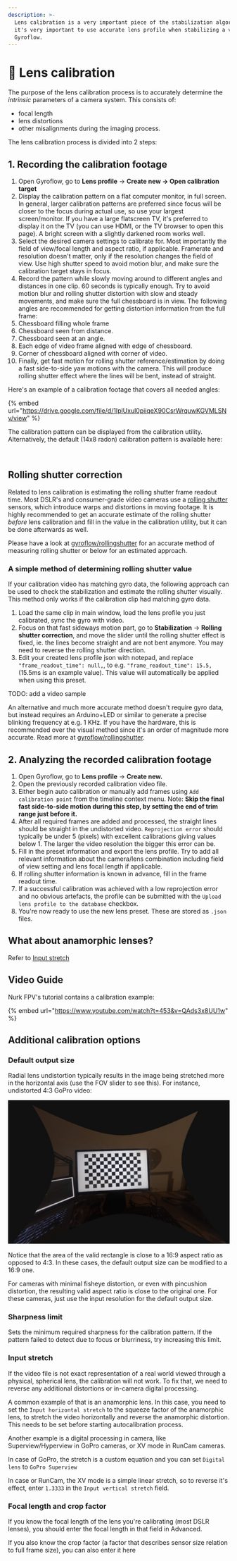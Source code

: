 ```yaml
---
description: >-
  Lens calibration is a very important piece of the stabilization algorithm and
  it's very important to use accurate lens profile when stabilizing a video in
  Gyroflow.
---
```


# 🏁 Lens calibration

The purpose of the lens calibration process is to accurately determine the _intrinsic_ parameters of a camera system. This consists of:

* focal length
* lens distortions
* other misalignments during the imaging process.

The lens calibration process is divided into 2 steps:

## 1. Recording the calibration footage

1. Open Gyroflow, go to **Lens profile** -> **Create new -> Open calibration target**
2. Display the calibration pattern on a flat computer monitor, in full screen. In general, larger calibration patterns are preferred since focus will be closer to the focus during actual use, so use your largest screen/monitor. If you have a large flatscreen TV, it's preferred to display it on the TV (you can use HDMI, or the TV browser to open this page). A bright screen with a slightly darkened room works well.
3. Select the desired camera settings to calibrate for. Most importantly the field of view/focal length and aspect ratio, if applicable. Framerate and resolution doesn't matter, only if the resolution changes the field of view. Use high shutter speed to avoid motion blur, and make sure the calibration target stays in focus.
4. Record the pattern while slowly moving around to different angles and distances in one clip. 60 seconds is typically enough. Try to avoid motion blur and rolling shutter distortion with slow and steady movements, and make sure the full chessboard is in view. The following angles are recommended for getting distortion information from the full frame:
5. Chessboard filling whole frame
6. Chessboard seen from distance.
7. Chessboard seen at an angle.
8. Each edge of video frame aligned with edge of chessboard.
9. Corner of chessboard aligned with corner of video.
10. Finally, get fast motion for rolling shutter reference/estimation by doing a fast side-to-side yaw motions with the camera. This will produce rolling shutter effect where the lines will be bent, instead of straight.

Here's an example of a calibration footage that covers all needed angles:&#x20;

{% embed url="https://drive.google.com/file/d/1IplUxul0piiqeX90CsrWrquwKGVMLSNv/view" %}

The calibration pattern can be displayed from the calibration utility. Alternatively, the default (14x8 radon) calibration pattern is available here:

<figure><img src="https://docs.gyroflow.xyz/guide/img/calibration_pattern_radon_14x8.png" alt=""><figcaption></figcaption></figure>

## Rolling shutter correction

Related to lens calibration is estimating the rolling shutter frame readout time. Most DSLR's and consumer-grade video cameras use a [rolling shutter](https://en.wikipedia.org/wiki/Rolling\_shutter) sensors, which introduce warps and distortions in moving footage. It is highly recommended to get an accurate estimate of the rolling shutter _before_ lens calibration and fill in the value in the calibration utility, but it can be done afterwards as well.&#x20;

Please have a look at [gyroflow/rollingshutter](https://github.com/gyroflow/rollingshutter) for an accurate method of measuring rolling shutter or below for an estimated approach.

### A simple method of determining rolling shutter value

If your calibration video has matching gyro data, the following approach can be used to check the stabilization and estimate the rolling shutter visually. This method only works if the calibration clip had matching gyro data.

1. Load the same clip in main window, load the lens profile you just calibrated, sync the gyro with video.
2. Focus on that fast sideways motion part, go to **Stabilization** -> **Rolling shutter correction**, and move the slider until the rolling shutter effect is fixed, ie. the lines become straight and are not bent anymore. You may need to reverse the rolling shutter direction.
3. Edit your created lens profile json with notepad, and replace `"frame_readout_time": null,`, to e.g. `"frame_readout_time": 15.5,` (15.5ms is an example value). This value will automatically be applied when using this preset.

TODO: add a video sample

An alternative and much more accurate method doesn't require gyro data, but instead requires an Arduino+LED or similar to generate a precise blinking frequency at e.g. 1 KHz. If you have the hardware, this is recommended over the visual method since it's an order of magnitude more accurate. Read more at [gyroflow/rollingshutter](https://github.com/gyroflow/rollingshutter).

## 2. Analyzing the recorded calibration footage

1. Open Gyroflow, go to **Lens profile** -> **Create new.**
2. Open the previously recorded calibration video file.
3. Either begin auto calibration or manually add frames using `Add calibration point` from the timeline context menu. Note: **Skip the final fast side-to-side motion during this step, by setting the end of trim range just before it.**
4. After all required frames are added and processed, the straight lines should be straight in the undistorted video. `Reprojection error` should typically be under 5 (pixels) with excellent calibrations giving values below 1. The larger the video resolution the bigger this error can be.
5. Fill in the preset information and export the lens profile. Try to add all relevant information about the camera/lens combination including field of view setting and lens focal length if applicable.
6. If rolling shutter information is known in advance, fill in the frame readout time.
7. If a successful calibration was achieved with a low reprojection error and no obvious artefacts, the profile can be submitted with the `Upload lens profile to the database` checkbox.
8. You're now ready to use the new lens preset. These are stored as `.json` files.

## What about anamorphic lenses? <a href="#video-guide" id="video-guide"></a>

Refer to [Input stretch](lens-calibration.md#input-stretch)

## Video Guide <a href="#video-guide" id="video-guide"></a>

Nurk FPV's tutorial contains a calibration example:

{% embed url="https://www.youtube.com/watch?t=453&v=QAds3x8UU1w" %}

## Additional calibration options <a href="#additional-calibration-options" id="additional-calibration-options"></a>

### Default output size <a href="#default-output-size" id="default-output-size"></a>

Radial lens undistortion typically results in the image being stretched more in the horizontal axis (use the FOV slider to see this). For instance, undistorted 4:3 GoPro video:

![](<../.gitbook/assets/image (21).png>)

Notice that the area of the valid rectangle is close to a 16:9 aspect ratio as opposed to 4:3. In these cases, the default output size can be modified to a 16:9 one.

For cameras with minimal fisheye distortion, or even with pincushion distortion, the resulting valid aspect ratio is close to the original one. For these cameras, just use the input resolution for the default output size.

### Sharpness limit <a href="#sharpness-limit" id="sharpness-limit"></a>

Sets the minimum required sharpness for the calibration pattern. If the pattern failed to detect due to focus or blurriness, try increasing this limit.

### Input stretch

If the video file is not exact representation of a real world viewed through a physical, spherical lens, the calibration will not work. To fix that, we need to reverse any additional distortions or in-camera digital processing.

A common example of that is an anamorphic lens. In this case, you need to set the `Input horizontal stretch` to the squeeze factor of the anamorphic lens, to stretch the video horizontally and reverse the anamorphic distortion. This needs to be set before starting autocalibration process.

Another example is a digital processing in camera, like Superview/Hyperview in GoPro cameras, or XV mode in RunCam cameras.&#x20;

In case of GoPro, the stretch is a custom equation and you can set `Digital lens` to `GoPro Superview`&#x20;

In case or RunCam, the XV mode is a simple linear stretch, so to reverse it's effect, enter `1.3333` in the `Input vertical stretch` field.

### Focal length and crop factor

If you know the focal length of the lens you're calibrating (most DSLR lenses), you should enter the focal length in that field in Advanced.

If you also know the crop factor (a factor that describes sensor size relation to full frame size), you can also enter it here

